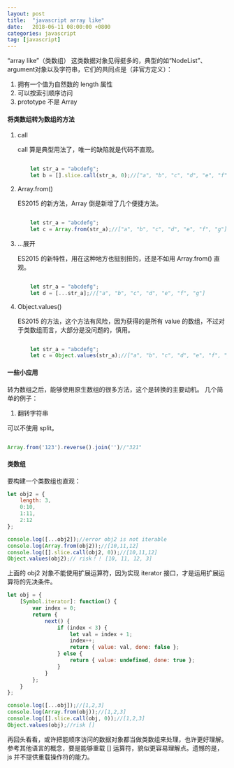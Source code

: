 ```yaml
---
layout: post
title:  "javascript array like"
date:   2018-06-11 08:00:00 +0800
categories: javascript
tag: [javascript]
---
```


“array like”（类数组） 这类数据对象见得挺多的，典型的如“NodeList”、argument对象以及字符串，它们的共同点是（非官方定义）：

1. 拥有一个值为自然数的 length 属性 
2. 可以按索引顺序访问
3. prototype 不是 Array

<!-- more -->

#### 将类数组转为数组的方法

1. call

    call 算是典型用法了，唯一的缺陷就是代码不直观。

    ```javascript

        let str_a = "abcdefg";
        let b = [].slice.call(str_a, 0);//["a", "b", "c", "d", "e", "f", "g"]
    ```

2. Array.from()

    ES2015 的新方法，Array 倒是新增了几个便捷方法。

    ```javascript

        let str_a = "abcdefg";
        let c = Array.from(str_a);//["a", "b", "c", "d", "e", "f", "g"]
    ```

3. ...展开

    ES2015 的新特性，用在这种地方也挺别扭的，还是不如用 Array.from() 直观。

    ```javascript

        let str_a = "abcdefg";
        let d = [...str_a];//["a", "b", "c", "d", "e", "f", "g"]
    ```

4. Object.values()

    ES2015 的方法，这个方法有风险，因为获得的是所有 value 的数组，不过对于类数组而言，大部分是没问题的，慎用。

    ```javascript

        let str_a = "abcdefg";
        let c = Object.values(str_a);//["a", "b", "c", "d", "e", "f", "g"]
    ```

#### 一些小应用
转为数组之后，能够使用原生数组的很多方法，这个是转换的主要动机。
几个简单的例子：

1. 翻转字符串

可以不使用 split。

```javascript

Array.from('123').reverse().join('')//"321"

```

#### 类数组

要构建一个类数组也直观：

```javascript
let obj2 = {
    length: 3,
    0:10,
    1:11,
    2:12
};

console.log([...obj2]);//error obj2 is not iterable
console.log(Array.from(obj2));//[10,11,12]
console.log([].slice.call(obj2, 0));//[10,11,12]
Object.values(obj2);// risk！！ [10, 11, 12, 3]

```

上面的 obj2 对象不能使用扩展运算符，因为实现 iterator 接口，才是运用扩展运算符的先决条件。

```javascript
let obj = {
    [Symbol.iterator]: function() {
        var index = 0;
        return {
            next() {
                if (index < 3) {
                    let val = index + 1;
                    index++;
                    return { value: val, done: false };
                } else {
                    return { value: undefined, done: true };
                }
            }
        };
    }
};

console.log([...obj]);//[1,2,3]
console.log(Array.from(obj));//[1,2,3]
console.log([].slice.call(obj, 0));//[1,2,3]
Object.values(obj);//risk []
```

再回头看看，或许把能顺序访问的数据对象都当做类数组来处理，也许更好理解。参考其他语言的概念，要是能够重载 [] 运算符，貌似更容易理解点。遗憾的是， js 并不提供重载操作符的能力。


